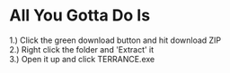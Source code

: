 # All You Gotta Do Is
1.) Click the green download button and hit download ZIP  
2.) Right click the folder and 'Extract' it  
3.) Open it up and click TERRANCE.exe
